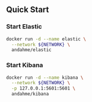 ## Quick Start

### Start Elastic
```bash
docker run -d --name elastic \
  --network ${NETWORK} \
  andahme/elastic
```

### Start Kibana
```bash
docker run -d --name kibana \
  --network ${NETWORK} \
  -p 127.0.0.1:5601:5601 \
  andahme/kibana
```


